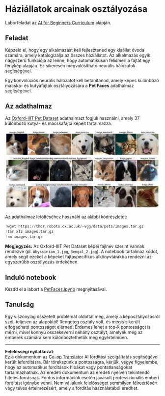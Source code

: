 <!--
CO_OP_TRANSLATOR_METADATA:
{
  "original_hash": "b70fcf7fcee862990f848c679090943f",
  "translation_date": "2025-10-03T14:56:53+00:00",
  "source_file": "lessons/4-ComputerVision/07-ConvNets/lab/README.md",
  "language_code": "hu"
}
-->
# Háziállatok arcainak osztályozása

Laborfeladat az [AI for Beginners Curriculum](https://github.com/microsoft/ai-for-beginners) alapján.

## Feladat

Képzeld el, hogy egy alkalmazást kell fejlesztened egy kisállat óvoda számára, amely katalogizálja az összes háziállatot. Az alkalmazás egyik nagyszerű funkciója az lenne, hogy automatikusan felismeri a fajtát egy fénykép alapján. Ez sikeresen megvalósítható neurális hálózatok segítségével.

Egy konvolúciós neurális hálózatot kell betanítanod, amely képes különböző macska- és kutyafajták osztályozására a **Pet Faces** adathalmaz segítségével.

## Az adathalmaz

Az [Oxford-IIIT Pet Dataset](https://www.robots.ox.ac.uk/~vgg/data/pets/) adathalmazt fogjuk használni, amely 37 különböző kutya- és macskafajta képeit tartalmazza.

![Az adathalmaz, amellyel dolgozni fogunk](../../../../../../translated_images/data.50b2a9d5484bdbf0f52f5765b381cec9efe2bd296a98f007f90bedb6ac67f2a8.hu.png)

Az adathalmaz letöltéséhez használd az alábbi kódrészletet:

```python
!wget https://thor.robots.ox.ac.uk/~vgg/data/pets/images.tar.gz
!tar xfz images.tar.gz
!rm images.tar.gz
```

**Megjegyzés:** Az Oxford-IIIT Pet Dataset képei fájlnév szerint vannak rendezve (pl. `Abyssinian_1.jpg`, `Bengal_2.jpg`). A notebook tartalmaz kódot, amely segít ezeket a képeket fajtaspecifikus alkönyvtárakba rendezni az egyszerűbb osztályozás érdekében.

## Induló notebook

Kezdd el a labort a [PetFaces.ipynb](PetFaces.ipynb) megnyitásával.

## Tanulság

Egy viszonylag összetett problémát oldottál meg, amely a képosztályozásról szól, teljesen az alapoktól! Rengeteg osztály volt, és mégis sikerült elfogadható pontosságot elérned! Érdemes lehet a top-k pontosságot is mérni, mivel könnyű összekeverni néhány osztályt, amelyek még az emberek számára sem különböztethetők meg egyértelműen.

---

**Felelősségi nyilatkozat**:  
Ez a dokumentum az [Co-op Translator](https://github.com/Azure/co-op-translator) AI fordítási szolgáltatás segítségével került lefordításra. Bár törekszünk a pontosságra, kérjük, vegye figyelembe, hogy az automatikus fordítások hibákat vagy pontatlanságokat tartalmazhatnak. Az eredeti dokumentum az eredeti nyelvén tekintendő hiteles forrásnak. Fontos információk esetén javasolt professzionális emberi fordítást igénybe venni. Nem vállalunk felelősséget semmilyen félreértésért vagy téves értelmezésért, amely a fordítás használatából eredhet.
